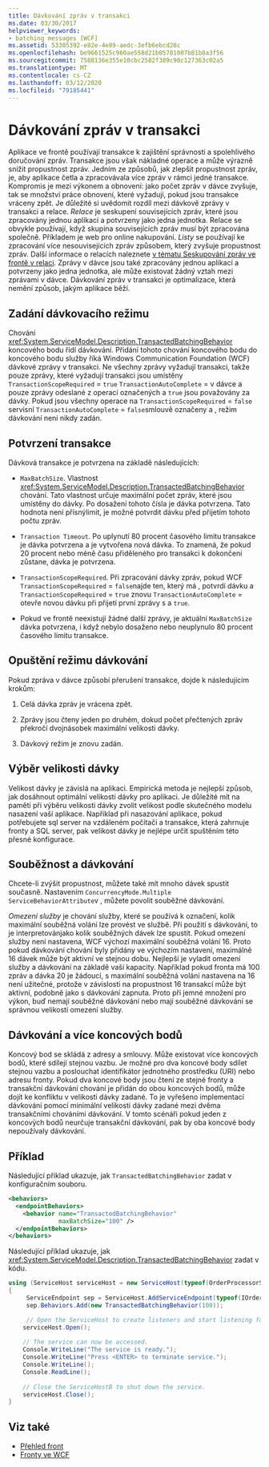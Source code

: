 ```yaml
---
title: Dávkování zpráv v transakci
ms.date: 03/30/2017
helpviewer_keywords:
- batching messages [WCF]
ms.assetid: 53305392-e82e-4e89-aedc-3efb6ebcd28c
ms.openlocfilehash: be9661525c960ae558d21b05781007b81b8a3f56
ms.sourcegitcommit: 7588136e355e10cbc2582f389c90c127363c02a5
ms.translationtype: MT
ms.contentlocale: cs-CZ
ms.lasthandoff: 03/12/2020
ms.locfileid: "79185441"
---
```

# <a name="batching-messages-in-a-transaction"></a>Dávkování zpráv v transakci
Aplikace ve frontě používají transakce k zajištění správnosti a spolehlivého doručování zpráv. Transakce jsou však nákladné operace a může výrazně snížit propustnost zpráv. Jedním ze způsobů, jak zlepšit propustnost zpráv, je, aby aplikace četla a zpracovávala více zpráv v rámci jedné transakce. Kompromis je mezi výkonem a obnovení: jako počet zpráv v dávce zvyšuje, tak se množství práce obnovení, které vyžadují, pokud jsou transakce vráceny zpět. Je důležité si uvědomit rozdíl mezi dávkově zprávy v transakci a relace. *Relace* je seskupení souvisejících zpráv, které jsou zpracovány jednou aplikací a potvrzeny jako jedna jednotka. Relace se obvykle používají, když skupina souvisejících zpráv musí být zpracována společně. Příkladem je web pro online nakupování. *Listy* se používají ke zpracování více nesouvisejících zpráv způsobem, který zvyšuje propustnost zpráv. Další informace o relacích naleznete [v tématu Seskupování zpráv ve frontě v relaci](../../../../docs/framework/wcf/feature-details/grouping-queued-messages-in-a-session.md). Zprávy v dávce jsou také zpracovány jednou aplikací a potvrzeny jako jedna jednotka, ale může existovat žádný vztah mezi zprávami v dávce. Dávkování zpráv v transakci je optimalizace, která nemění způsob, jakým aplikace běží.  
  
## <a name="entering-batching-mode"></a>Zadání dávkovacího režimu  
 Chování <xref:System.ServiceModel.Description.TransactedBatchingBehavior> koncového bodu řídí dávkování. Přidání tohoto chování koncového bodu do koncového bodu služby říká Windows Communication Foundation (WCF) dávkové zprávy v transakci. Ne všechny zprávy vyžadují transakci, takže pouze zprávy, které vyžadují transakci jsou umístěny `TransactionScopeRequired`  =  `true` `TransactionAutoComplete`  =  v dávce a pouze zprávy odeslané z operací označených a `true` jsou považovány za dávky. Pokud jsou všechny operace na `TransactionScopeRequired`  =  `false` servisní `TransactionAutoComplete`  =  `false`smlouvě označeny a , režim dávkování není nikdy zadán.  
  
## <a name="committing-a-transaction"></a>Potvrzení transakce  
 Dávková transakce je potvrzena na základě následujících:  
  
- `MaxBatchSize`. Vlastnost <xref:System.ServiceModel.Description.TransactedBatchingBehavior> chování. Tato vlastnost určuje maximální počet zpráv, které jsou umístěny do dávky. Po dosažení tohoto čísla je dávka potvrzena. Tato hodnota není přísnýlimit, je možné potvrdit dávku před přijetím tohoto počtu zpráv.  
  
- `Transaction Timeout`. Po uplynutí 80 procent časového limitu transakce je dávka potvrzena a je vytvořena nová dávka. To znamená, že pokud 20 procent nebo méně času přiděleného pro transakci k dokončení zůstane, dávka je potvrzena.  
  
- `TransactionScopeRequired`. Při zpracování dávky zpráv, pokud WCF `TransactionScopeRequired`  =  `false`najde ten, který má , potvrdí dávku a `TransactionScopeRequired`  =  `true` znovu `TransactionAutoComplete`  = otevře novou dávku při přijetí první zprávy s a `true`.  
  
- Pokud ve frontě neexistují žádné další zprávy, je aktuální `MaxBatchSize` dávka potvrzena, i když nebylo dosaženo nebo neuplynulo 80 procent časového limitu transakce.  
  
## <a name="leaving-batching-mode"></a>Opuštění režimu dávkování  
 Pokud zpráva v dávce způsobí přerušení transakce, dojde k následujícím krokům:  
  
1. Celá dávka zpráv je vrácena zpět.  
  
2. Zprávy jsou čteny jeden po druhém, dokud počet přečtených zpráv překročí dvojnásobek maximální velikosti dávky.  
  
3. Dávkový režim je znovu zadán.  
  
## <a name="choosing-the-batch-size"></a>Výběr velikosti dávky  
 Velikost dávky je závislá na aplikaci. Empirická metoda je nejlepší způsob, jak dosáhnout optimální velikosti dávky pro aplikaci. Je důležité mít na paměti při výběru velikosti dávky zvolit velikost podle skutečného modelu nasazení vaší aplikace. Například při nasazování aplikace, pokud potřebujete sql server na vzdáleném počítači a transakce, která zahrnuje fronty a SQL server, pak velikost dávky je nejlépe určit spuštěním této přesné konfigurace.  
  
## <a name="concurrency-and-batching"></a>Souběžnost a dávkování  
 Chcete-li zvýšit propustnost, můžete také mít mnoho dávek spustit současně. Nastavením `ConcurrencyMode.Multiple` `ServiceBehaviorAttribute`v , můžete povolit souběžné dávkování.  
  
 *Omezení služby* je chování služby, které se používá k označení, kolik maximální souběžná volání lze provést ve službě. Při použití s dávkování, to je interpretovánjako kolik souběžných dávek lze spustit. Pokud omezení služby není nastavena, WCF výchozí maximální souběžná volání 16. Proto pokud dávkování chování byly přidány ve výchozím nastavení, maximálně 16 dávek může být aktivní ve stejnou dobu. Nejlepší je vyladit omezení služby a dávkování na základě vaší kapacity. Například pokud fronta má 100 zpráv a dávka 20 je žádoucí, s maximální souběžná volání nastavena na 16 není užitečné, protože v závislosti na propustnost 16 transakcí může být aktivní, podobně jako s dávkování zapnuta. Proto při jemné množení pro výkon, buď nemají souběžné dávkování nebo mají souběžné dávkování se správnou velikostí omezení služby.  
  
## <a name="batching-and-multiple-endpoints"></a>Dávkování a více koncových bodů  
 Koncový bod se skládá z adresy a smlouvy. Může existovat více koncových bodů, které sdílejí stejnou vazbu. Je možné pro dva koncové body sdílet stejnou vazbu a poslouchat identifikátor jednotného prostředku (URI) nebo adresu fronty. Pokud dva koncové body jsou čtení ze stejné fronty a transakční dávkování chování je přidán do obou koncových bodů, může dojít ke konfliktu v velikosti dávky zadané. To je vyřešeno implementací dávkování pomocí minimální velikosti dávky zadané mezi dvěma transakčními chováními dávkování. V tomto scénáři pokud jeden z koncových bodů neurčuje transakční dávkování, pak by oba koncové body nepoužívaly dávkování.  
  
## <a name="example"></a>Příklad  
 Následující příklad ukazuje, jak `TransactedBatchingBehavior` zadat v konfiguračním souboru.  
  
```xml  
<behaviors>
  <endpointBehaviors>
    <behavior name="TransactedBatchingBehavior"
              maxBatchSize="100" />
  </endpointBehaviors>
</behaviors>
```  
  
 Následující příklad ukazuje, jak <xref:System.ServiceModel.Description.TransactedBatchingBehavior> zadat v kódu.  
  
```csharp
using (ServiceHost serviceHost = new ServiceHost(typeof(OrderProcessorService)))
{
     ServiceEndpoint sep = ServiceHost.AddServiceEndpoint(typeof(IOrderProcessor), new NetMsmqBinding(), "net.msmq://localhost/private/ServiceModelSamplesTransacted");
     sep.Behaviors.Add(new TransactedBatchingBehavior(100));

     // Open the ServiceHost to create listeners and start listening for messages.
    serviceHost.Open();
  
    // The service can now be accessed.
    Console.WriteLine("The service is ready.");
    Console.WriteLine("Press <ENTER> to terminate service.");
    Console.WriteLine();
    Console.ReadLine();
  
    // Close the ServiceHostB to shut down the service.
    serviceHost.Close();
}  
```  
  
## <a name="see-also"></a>Viz také

- [Přehled front](../../../../docs/framework/wcf/feature-details/queues-overview.md)
- [Fronty ve WCF](../../../../docs/framework/wcf/feature-details/queuing-in-wcf.md)
